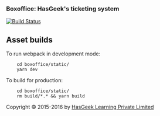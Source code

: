 ### Boxoffice: HasGeek's ticketing system
[![Build Status](https://travis-ci.org/hasgeek/boxoffice.svg?branch=v0.2)](https://travis-ci.org/hasgeek/boxoffice)

## Asset builds

To run webpack in development mode:

```
    cd boxoffice/static/
    yarn dev
```

To build for production:

```
    cd boxoffice/static/
    rm build/*.* && yarn build
```

Copyright © 2015-2016 by [HasGeek Learning Private Limited](https://hasgeek.com/about/)
